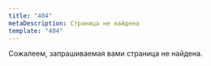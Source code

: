 ```yaml
---
title: "404"
metaDescription: Страница не найдена
template: "404"
---
```

Сожалеем, запрашиваемая вами страница не найдена.
